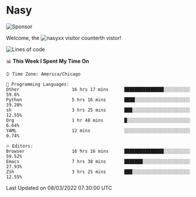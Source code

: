# Nasy

<!--
<p align="center">
<img height="200" src="https://github-readme-stats.vercel.app/api?username=nasyxx&count_private=true&show_icons=true&theme=dracula&include_all_commits=true"/>
<img height="200" src="https://github-readme-stats.vercel.app/api/top-langs/?username=nasyxx&theme=dracula&hide=html,jupyter+notebook&count_private=true&show_icons=true"/>
</p>

  
----------------
-->

![Sponsor](https://img.shields.io/static/v1.svg?label=Sponsor&message=%E2%9D%A4&logo=GitHub&style=flat&color=pink)
 
Welcome, the ![nasyxx visitor counter](https://count.getloli.com/get/@nasyxx?theme=rule34)th vistor!
 
<!--START_SECTION:waka-->
![Lines of code](https://img.shields.io/badge/From%20Hello%20World%20I%27ve%20Written-5%20Million%20lines%20of%20code-blue)

📊 **This Week I Spent My Time On** 

```text
⌚︎ Time Zone: America/Chicago

💬 Programming Languages: 
Other                    16 hrs 17 mins      ███████████████░░░░░░░░░░   59.6% 
Python                   5 hrs 16 mins       ████░░░░░░░░░░░░░░░░░░░░░   19.28% 
sh                       3 hrs 25 mins       ███░░░░░░░░░░░░░░░░░░░░░░   12.55% 
Org                      1 hr 48 mins        █░░░░░░░░░░░░░░░░░░░░░░░░   6.64% 
YAML                     12 mins             ░░░░░░░░░░░░░░░░░░░░░░░░░   0.74%

🔥 Editors: 
Browser                  16 hrs 16 mins      ███████████████░░░░░░░░░░   59.52% 
Emacs                    7 hrs 38 mins       ███████░░░░░░░░░░░░░░░░░░   27.93% 
Zsh                      3 hrs 25 mins       ███░░░░░░░░░░░░░░░░░░░░░░   12.55%

```


 Last Updated on 08/03/2022 07:30:00 UTC
<!--END_SECTION:waka-->

<!-- ![visitors](https://visitor-badge.laobi.icu/badge?page_id=nasyxx.nasyxx) -->
